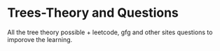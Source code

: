 # Trees-Theory and Questions

All the tree theory possible + leetcode, gfg and other sites questions to imporove the learning.
